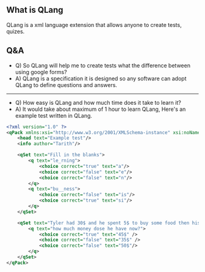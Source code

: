 ## What is QLang
QLang is a xml language extension that allows anyone to create tests, quizes.

## Q&A
* Q) So QLang will help me to create tests what the difference between using google forms?
* A) QLang is a specification it is designed so any software can adopt QLang to define questions and answers.
________________
* Q) How easy is QLang and how much time does it take to learn it?
* A) It would take about maximum of 1 hour to learn QLang, Here's an example test written in QLang.
```xml
<?xml version="1.0" ?>
<qPack xmlns:xsi="http://www.w3.org/2001/XMLSchema-instance" xsi:noNamespaceSchemaLocation="./lang/def/qlang.xsd">
    <head text="Example test"/>
    <info author="Tarith"/>

    <qSet text="Fill in the blanks">
        <q text="le_rning">
            <choice correct="true" text="a"/>
            <choice correct="false" text="e"/>
            <choice correct="false" text="n"/>
        </q>
        <q text="bu__ness">
            <choice correct="false" text="is"/>
            <choice correct="true" text="si"/>
        </q>
    </qSet>

    <qSet text="Tyler had 30$ and he spent 5$ to buy some food then his father gave him 20$.">
        <q text="how much money dose he have now?">
            <choice correct="true" text="45$" />
            <choice correct="false" text="35$" />
            <choice correct="false" text="50$"/>
        </q>
    </qSet>
</qPack>
```